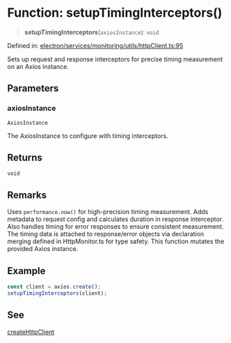 # Function: setupTimingInterceptors()

> **setupTimingInterceptors**(`axiosInstance`): `void`

Defined in: [electron/services/monitoring/utils/httpClient.ts:95](https://github.com/Nick2bad4u/Uptime-Watcher/blob/8a1973382d5fe14c52996ecda381894eb7ecd4a6/electron/services/monitoring/utils/httpClient.ts#L95)

Sets up request and response interceptors for precise timing measurement on an Axios instance.

## Parameters

### axiosInstance

`AxiosInstance`

The AxiosInstance to configure with timing interceptors.

## Returns

`void`

## Remarks

Uses `performance.now()` for high-precision timing measurement. Adds metadata to request config and calculates duration in response interceptor. Also handles timing for error responses to ensure consistent measurement. The timing data is attached to response/error objects via declaration merging defined in HttpMonitor.ts for type safety. This function mutates the provided Axios instance.

## Example

```typescript
const client = axios.create();
setupTimingInterceptors(client);
```

## See

[createHttpClient](createHttpClient.md)
